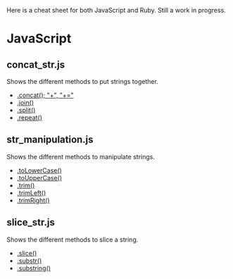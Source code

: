 Here is a cheat sheet for both JavaScript and Ruby. Still a work in progress.

# JavaScript

## concat_str.js

Shows the different methods to put strings together.

- [.concat(); "+", "+="](https://developer.mozilla.org/en-US/docs/Web/JavaScript/Reference/Global_Objects/String/concat)
- [.join()](https://developer.mozilla.org/en-US/docs/Web/JavaScript/Reference/Global_Objects/Array/join)
- [.split()](https://developer.mozilla.org/en-US/docs/Web/JavaScript/Reference/Global_Objects/String/split)
- [.repeat()](https://developer.mozilla.org/en-US/docs/Web/JavaScript/Reference/Global_Objects/String/repeat)

## str_manipulation.js

Shows the different methods to manipulate strings.

- [.toLowerCase()](https://developer.mozilla.org/en-US/docs/Web/JavaScript/Reference/Global_Objects/String/toLowerCase)
- [.toUpperCase()](https://developer.mozilla.org/en-US/docs/Web/JavaScript/Reference/Global_Objects/String/toUpperCase)
- [.trim()](https://developer.mozilla.org/en-US/docs/Web/JavaScript/Reference/Global_Objects/String/Trim)
- [.trimLeft()](https://developer.mozilla.org/en-US/docs/Web/JavaScript/Reference/Global_Objects/String/TrimLeft)
- [.trimRight()](https://developer.mozilla.org/en-US/docs/Web/JavaScript/Reference/Global_Objects/String/TrimRight)

## slice_str.js

Shows the different methods to slice a string.

- [.slice()](https://developer.mozilla.org/en-US/docs/Web/JavaScript/Reference/Global_Objects/String/slice)
- [.substr()](https://developer.mozilla.org/en-US/docs/Web/JavaScript/Reference/Global_Objects/String/substr)
- [.substring()](https://developer.mozilla.org/en-US/docs/Web/JavaScript/Reference/Global_Objects/String/substring)
